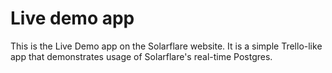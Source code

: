 # Live demo app

This is the Live Demo app on the Solarflare website. It is a simple Trello-like
app that demonstrates usage of Solarflare's real-time Postgres.
